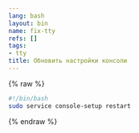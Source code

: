 ```yaml
---
lang: bash
layout: bin
name: fix-tty
refs: []
tags:
- tty
title: Обновить настройки консоли
---
```

{% raw %}
```bash
#!/bin/bash
sudo service console-setup restart
```
{% endraw %}